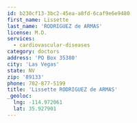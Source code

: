 ```yaml
---
id: b230cf13-3bc2-45ea-a8fd-6caf9e6e9480
first_name: Lissette
last_name: 'RODRIGUEZ de ARMAS'
license: M.D.
services:
  - cardiovascular-diseases
category: doctors
address: 'PO Box 35380'
city: 'Las Vegas'
state: NV
zip: '89133'
phone: 702-877-5199
title: 'Lissette RODRIGUEZ de ARMAS'
_geoloc:
  lng: -114.972061
  lat: 35.927901
---
```

